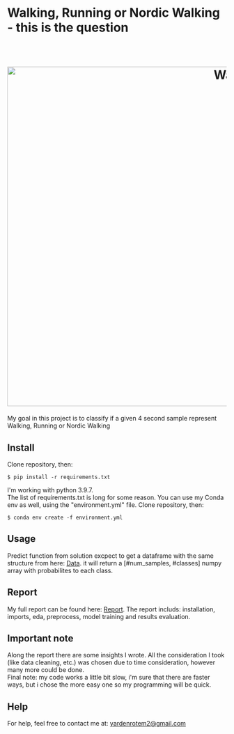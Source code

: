 # Walking, Running or Nordic Walking - this is the question
<h1 align="center">
  <br>
  <img src="https://cdn2.vectorstock.com/i/1000x1000/53/36/nordic-walking-and-jogging-vector-925336.jpg" alt="Walk" width="1000" height="780">
</h1>
My goal in this project is to classify if a given 4 second sample represent Walking, Running or Nordic Walking

## Install
Clone repository, then:
```
$ pip install -r requirements.txt
```
I'm working with python 3.9.7. </br>
The list of requirements.txt is long for some reason. You can use my Conda env as well, using the "environment.yml" file.
Clone repository, then:
```
$ conda env create -f environment.yml
```

## Usage
Predict function from solution excpect to get a dataframe with the same structure from here: [Data](https://drive.google.com/file/d/1rvLrLS0W4LqBtbJgMtyfFsSEEeEEEoDa/view). it will return a [#num_samples, #classes] numpy array with probabilites to each class.

## Report
My full report can be found here: [Report](https://colab.research.google.com/drive/1PqlzmYjh5yLe6AExqtwQBd1vPus9SbJP?usp=sharing). The report includs: installation, imports, eda, preprocess, model training and results evaluation.

## Important note
Along the report there are some insights I wrote. All the consideration I took (like data cleaning, etc.) was chosen due to time consideration, however many more could be done. </br>
Final note: my code works a little bit slow, i'm sure that there are faster ways, but i chose the more easy one so my programming will be quick.

## Help
For help, feel free to contact me at: yardenrotem2@gmail.com

